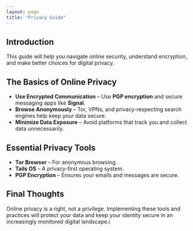 ```yaml
---
layout: page
title: "Privacy Guide"
---
```


## Introduction
This guide will help you navigate online security, understand encryption, and make better choices for digital privacy.

## The Basics of Online Privacy
- **Use Encrypted Communication** – Use **PGP encryption** and secure messaging apps like **Signal**.
- **Browse Anonymously** – Tor, VPNs, and privacy-respecting search engines help keep your data secure.
- **Minimize Data Exposure** – Avoid platforms that track you and collect data unnecessarily.

## Essential Privacy Tools
- **Tor Browser** – For anonymous browsing.
- **Tails OS** – A privacy-first operating system.
- **PGP Encryption** – Ensures your emails and messages are secure.

## Final Thoughts
Online privacy is a right, not a privilege. Implementing these tools and practices will protect your data and keep your identity secure in an increasingly monitored digital landscape.i

